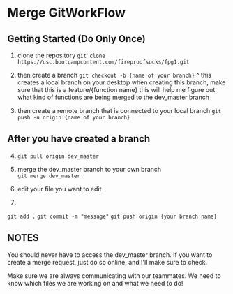 # Merge GitWorkFlow

## Getting Started (Do Only Once)

1. clone the repository
```git clone https://usc.bootcampcontent.com/fireproofsocks/fpg1.git```

2. then create a branch
```git checkout -b {name of your branch}```
^ this creates a local branch on your desktop
when creating this branch, make sure that this is a feature/{function name} this will help me figure out what kind of functions are being merged to the dev_master branch

3. then create a remote branch that is connected to your local branch
 ```git push -u origin {name of your branch}```

## After you have created a branch
4. ```git pull origin dev_master```

5. merge the dev_master branch to your own branch  
```git merge dev_master```

6. edit your file you want to edit

7. 
```git add .```
```git commit -m "message"```
```git push origin {your branch name}```

## NOTES
You should never have to access the dev_master branch. If you want to create a merge request, just do so online, and I'll make sure to check. 

Make sure we are always communicating with our teammates. We need to know which files we are working on and what we need to do!